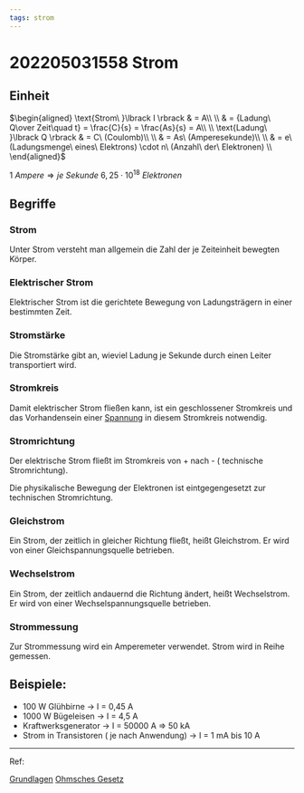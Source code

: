 ```yaml
---
tags: strom
---
```


# 202205031558 Strom

## Einheit

$\begin{aligned}
\text{Strom\ }\lbrack I \rbrack & = A\\
\\
& = {Ladung\ Q\over Zeit\quad t} = \frac{C}{s} = \frac{As}{s} = A\\
\\
\text{Ladung\ }\lbrack Q \rbrack & = C\ (Coulomb)\\
\\
& = As\ (Amperesekunde)\\
\\
& = e\(Ladungsmenge\ eines\ Elektrons) \cdot n\ (Anzahl\ der\ Elektronen)
\\
\end{aligned}$


$1\ Ampere \Rightarrow je\ Sekunde\ 6,25 \cdot 10^{18}\ Elektronen$

## Begriffe
### Strom
Unter Strom versteht man allgemein die Zahl der je Zeiteinheit bewegten Körper.

### Elektrischer Strom
Elektrischer Strom ist die gerichtete Bewegung von Ladungsträgern in einer bestimmten Zeit.

### Stromstärke
Die Stromstärke gibt an, wieviel Ladung je Sekunde durch einen Leiter transportiert wird.

### Stromkreis
Damit elektrischer Strom fließen kann, ist ein geschlossener Stromkreis und das Vorhandensein einer [Spannung](./202205031321.md) in diesem Stromkreis notwendig.

### Stromrichtung
Der elektrische Strom fließt im Stromkreis von + nach - ( technische Stromrichtung).

Die physikalische Bewegung der Elektronen ist eintgegengesetzt zur technischen Stromrichtung.

### Gleichstrom
Ein Strom, der zeitlich in gleicher Richtung fließt, heißt Gleichstrom. Er wird von einer Gleichspannungsquelle betrieben.

### Wechselstrom
Ein Strom, der zeitlich andauernd die Richtung ändert, heißt Wechselstrom. Er wird von einer Wechselspannungsquelle betrieben.

### Strommessung
Zur Strommessung wird ein Amperemeter verwendet. Strom wird in Reihe gemessen.

## Beispiele:

- 100 W Glühbirne -> I = 0,45 A
- 1000 W Bügeleisen -> I = 4,5 A
- Kraftwerksgenerator -> I = 50000 A => 50 kA
- Strom in Transistoren ( je nach Anwendung) -> I = 1 mA bis 10 A

---

Ref:

[Grundlagen](--Grundlagen.md)
[Ohmsches Gesetz](./202205031253.md)
